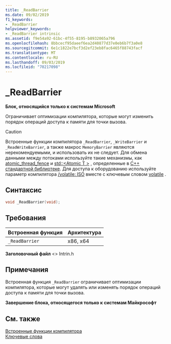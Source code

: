 ```yaml
---
title: _ReadBarrier
ms.date: 09/02/2019
f1_keywords:
- _ReadBarrier
helpviewer_keywords:
- _ReadBarrier intrinsic
ms.assetid: f9e54a92-61bc-4f55-8195-b8932065a796
ms.openlocfilehash: 8bbcecf95daeef6ea2d40877d37e0eb6b7f3a0e8
ms.sourcegitcommit: 6e1c1822e7bcf3d2ef23eb8fac6465f88743facf
ms.translationtype: MT
ms.contentlocale: ru-RU
ms.lasthandoff: 09/03/2019
ms.locfileid: "70217098"
---
```

# <a name="_readbarrier"></a>_ReadBarrier

**Блок, относящийся только к системам Microsoft**

Ограничивает оптимизации компилятора, которые могут изменить порядок операций доступа к памяти для точки вызова.

> [!CAUTION]
> Встроенные функции компилятора `_ReadBarrier`, `_WriteBarrier` и `_ReadWriteBarrier`, а также макрос `MemoryBarrier` являются нерекомендуемыми, и использовать их не следует. Для обмена данными между потоками используйте такие механизмы, как [atomic_thread_fence](../standard-library/atomic-functions.md#atomic_thread_fence) и [std::\<Atomic T >](../standard-library/atomic.md) , определенные в [ C++ стандартной библиотеке](../standard-library/cpp-standard-library-reference.md). Для доступа к оборудованию используйте параметр компилятора [/volatile: ISO](../build/reference/volatile-volatile-keyword-interpretation.md) вместе с ключевым словом [volatile](../cpp/volatile-cpp.md) .

## <a name="syntax"></a>Синтаксис

```C
void _ReadBarrier(void);
```

## <a name="requirements"></a>Требования

|Встроенная функция|Архитектура|
|---------------|------------------|
|`_ReadBarrier`|x86, x64|

**Заголовочный файл** \<> Intrin.h

## <a name="remarks"></a>Примечания

Встроенная функция `_ReadBarrier` ограничивает оптимизации компилятора, которые могут удалять или изменять порядок операций доступа к памяти для точки вызова.

**Завершение блока, относящегося только к системам Майкрософт**

## <a name="see-also"></a>См. также

[Встроенные функции компилятора](../intrinsics/compiler-intrinsics.md)\
[Ключевые слова](../cpp/keywords-cpp.md)
